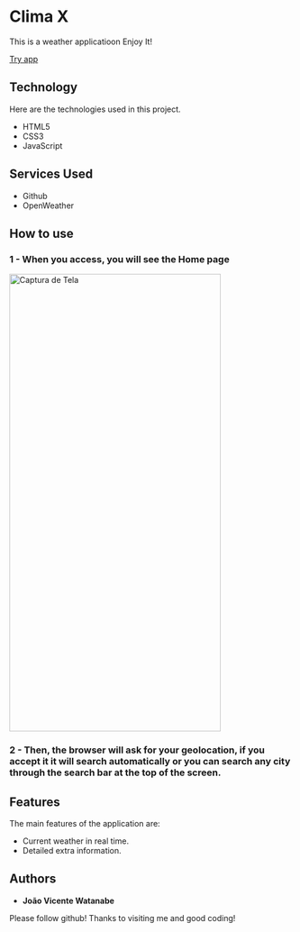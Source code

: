 
# Clima X 
This is a weather applicatioon 
Enjoy It!

[Try app](https://joaowatanabe.github.io/ClimaX/)

## Technology 

Here are the technologies used in this project.

* HTML5
* CSS3
* JavaScript

## Services Used

* Github
* OpenWeather



## How to use

### 1 - When you access, you will see the Home page

<img width="375px" height="812px" alt="Captura de Tela" src="https://github.com/wabemusic/ClimaX/blob/main/readme/home.jpg">

### 2 - Then, the browser will ask for your geolocation, if you accept it it will search automatically or you can search any city through the search bar at the top of the screen.

## Features

The main features of the application are:
 - Current weather in real time.
 - Detailed extra information.

  ## Authors

  * **João Vicente Watanabe** 

  Please follow github!
  Thanks to visiting me and good coding!

